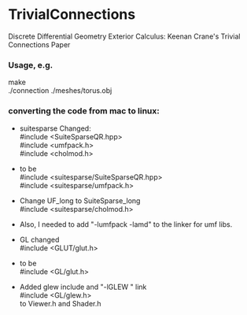 # TrivialConnections
Discrete Differential Geometry Exterior Calculus:  Keenan Crane's Trivial Connections Paper

### Usage, e.g.

make <br/>
./connection ./meshes/torus.obj

### converting the code from mac to linux:

 * suitesparse Changed: <br/>
   #include <SuiteSparseQR.hpp> <br/>
   #include <umfpack.h> <br/>
   #include <cholmod.h>

 * to be <br/>
   #include <suitesparse/SuiteSparseQR.hpp> <br/>
   #include <suitesparse/umfpack.h>
   
 * Change UF_long to SuiteSparse_long <br/>
   #include <suitesparse/cholmod.h>

 * Also, 
 I needed to add "-lumfpack -lamd"
 to the linker for umf libs.

 * GL changed <br/>
   #include <GLUT/glut.h>

 * to be  <br/>
   #include <GL/glut.h>

 * Added glew include and "-lGLEW " link  <br/>
   #include <GL/glew.h>  <br/>
   to Viewer.h and Shader.h


